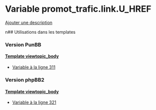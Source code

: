 # Variable promot_trafic.link.U_HREF
[Ajouter une description](https://fa-tvars.appspot.com/promot_trafic.link.U_HREF)

n## Utilisations dans les templates

### Version PunBB

#### [Template viewtopic_body](punbb/viewtopic_body.md)
* [Variable à la ligne 311](../punbb/viewtopic_body.tpl#L311)

### Version phpBB2

#### [Template viewtopic_body](subsilver/viewtopic_body.md)
* [Variable à la ligne 321](../subsilver/viewtopic_body.tpl#L321)